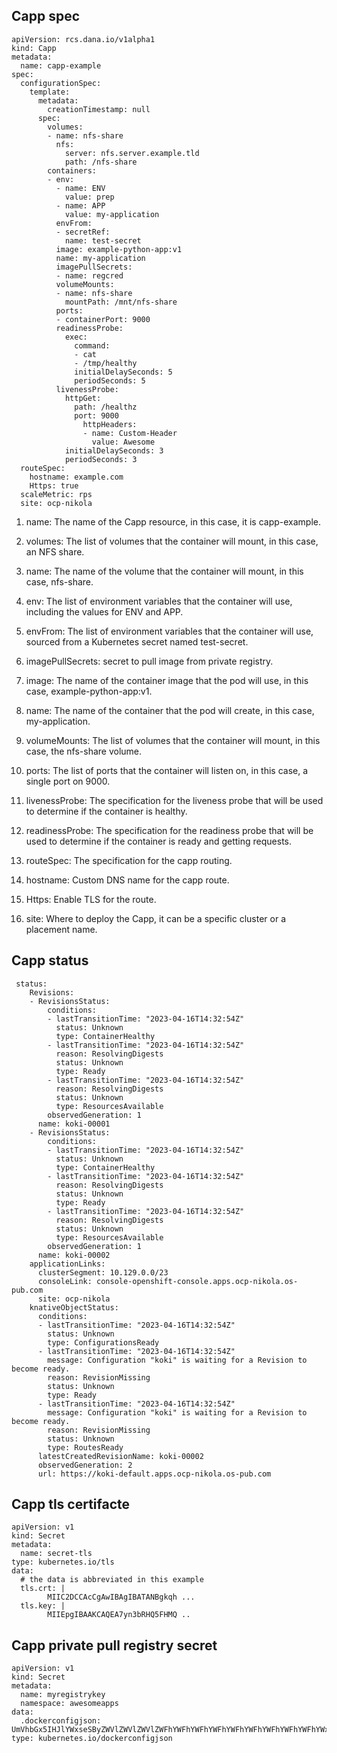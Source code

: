 ## Capp spec

```
apiVersion: rcs.dana.io/v1alpha1
kind: Capp
metadata:
  name: capp-example
spec:
  configurationSpec:
    template:
      metadata:
        creationTimestamp: null
      spec:
        volumes:
        - name: nfs-share
          nfs:
            server: nfs.server.example.tld
            path: /nfs-share
        containers:
        - env:
          - name: ENV
            value: prep
          - name: APP
            value: my-application
          envFrom:
          - secretRef:
            name: test-secret
          image: example-python-app:v1
          name: my-application
          imagePullSecrets:
          - name: regcred
          volumeMounts:
          - name: nfs-share
            mountPath: /mnt/nfs-share
          ports:
          - containerPort: 9000
          readinessProbe:
            exec:
              command:
              - cat
              - /tmp/healthy
              initialDelaySeconds: 5
              periodSeconds: 5
          livenessProbe:
            httpGet:
              path: /healthz
              port: 9000
                httpHeaders:
                - name: Custom-Header
                  value: Awesome
            initialDelaySeconds: 3
            periodSeconds: 3
  routeSpec:
    hostname: example.com
    Https: true
  scaleMetric: rps
  site: ocp-nikola
```

1. name: The name of the Capp resource, in this case, it is capp-example.
2. volumes: The list of volumes that the container will mount, in this case, an NFS share.
3. name: The name of the volume that the container will mount, in this case, nfs-share.

4. env: The list of environment variables that the container will use, including the values for ENV and APP.
5. envFrom: The list of environment variables that the container will use, sourced from a Kubernetes secret named test-secret.
6. imagePullSecrets: secret to pull image from private registry.
7. image: The name of the container image that the pod will use, in this case, example-python-app:v1.
8. name: The name of the container that the pod will create, in this case, my-application.
9. volumeMounts: The list of volumes that the container will mount, in this case, the nfs-share volume.
10. ports: The list of ports that the container will listen on, in this case, a single port on 9000.
11. livenessProbe: The specification for the liveness probe that will be used to determine if the container is healthy.
12. readinessProbe: The specification for the readiness probe that will be used to determine if the container is ready and getting requests.
13. routeSpec: The specification for the capp routing.
14. hostname: Custom DNS name for the capp route. 
15. Https: Enable TLS for the route.
16. site: Where to deploy the Capp, it can be a specific cluster or a placement name. 

## Capp status

```
 status:
    Revisions:
    - RevisionsStatus:
        conditions:
        - lastTransitionTime: "2023-04-16T14:32:54Z"
          status: Unknown
          type: ContainerHealthy
        - lastTransitionTime: "2023-04-16T14:32:54Z"
          reason: ResolvingDigests
          status: Unknown
          type: Ready
        - lastTransitionTime: "2023-04-16T14:32:54Z"
          reason: ResolvingDigests
          status: Unknown
          type: ResourcesAvailable
        observedGeneration: 1
      name: koki-00001
    - RevisionsStatus:
        conditions:
        - lastTransitionTime: "2023-04-16T14:32:54Z"
          status: Unknown
          type: ContainerHealthy
        - lastTransitionTime: "2023-04-16T14:32:54Z"
          reason: ResolvingDigests
          status: Unknown
          type: Ready
        - lastTransitionTime: "2023-04-16T14:32:54Z"
          reason: ResolvingDigests
          status: Unknown
          type: ResourcesAvailable
        observedGeneration: 1
      name: koki-00002
    applicationLinks:
      clusterSegment: 10.129.0.0/23
      consoleLink: console-openshift-console.apps.ocp-nikola.os-pub.com
      site: ocp-nikola
    knativeObjectStatus:
      conditions:
      - lastTransitionTime: "2023-04-16T14:32:54Z"
        status: Unknown
        type: ConfigurationsReady
      - lastTransitionTime: "2023-04-16T14:32:54Z"
        message: Configuration "koki" is waiting for a Revision to become ready.
        reason: RevisionMissing
        status: Unknown
        type: Ready
      - lastTransitionTime: "2023-04-16T14:32:54Z"
        message: Configuration "koki" is waiting for a Revision to become ready.
        reason: RevisionMissing
        status: Unknown
        type: RoutesReady
      latestCreatedRevisionName: koki-00002
      observedGeneration: 2
      url: https://koki-default.apps.ocp-nikola.os-pub.com
```

## Capp tls certifacte

```
apiVersion: v1
kind: Secret
metadata:
  name: secret-tls
type: kubernetes.io/tls
data:
  # the data is abbreviated in this example
  tls.crt: |
        MIIC2DCCAcCgAwIBAgIBATANBgkqh ...
  tls.key: |
        MIIEpgIBAAKCAQEA7yn3bRHQ5FHMQ ..
```

## Capp private pull registry secret
```
apiVersion: v1
kind: Secret
metadata:
  name: myregistrykey
  namespace: awesomeapps
data:
  .dockerconfigjson: UmVhbGx5IHJlYWxseSByZWVlZWVlZWVlZWFhYWFhYWFhYWFhYWFhYWFhYWFhYWFhYWFhYWxsbGxsbGxsbGxsbGxsbGxsbGxsbGxsbGxsbGxsbGx5eXl5eXl5eXl5eXl5eXl5eXl5eSBsbGxsbGxsbGxsbGxsbG9vb29vb29vb29vb29vb29vb29vb29vb29vb25ubm5ubm5ubm5ubm5ubm5ubm5ubm5ubmdnZ2dnZ2dnZ2dnZ2dnZ2dnZ2cgYXV0aCBrZXlzCg==
type: kubernetes.io/dockerconfigjson
```